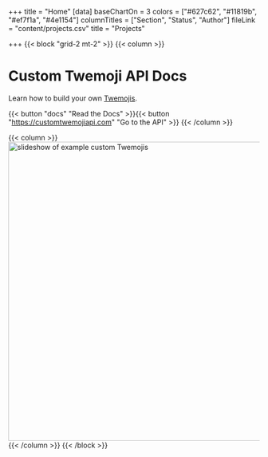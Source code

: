 +++
title = "Home"
[data]
baseChartOn = 3
colors = ["#627c62", "#11819b", "#ef7f1a", "#4e1154"]
columnTitles = ["Section", "Status", "Author"]
fileLink = "content/projects.csv"
title = "Projects"

+++
{{< block "grid-2 mt-2" >}}
{{< column >}}

# Custom Twemoji API Docs

Learn how to build your own [Twemojis](https://twemoji.twitter.com/).

{{< button "docs" "Read the Docs" >}}{{< button "https://customtwemojiapi.com" "Go to the API" >}}
{{< /column >}}

{{< column >}}
<img
  src="/images/home-slideshow.gif"
  alt="slideshow of example custom Twemojis"
  style="height: 600px">
{{< /column >}}
{{< /block >}}

